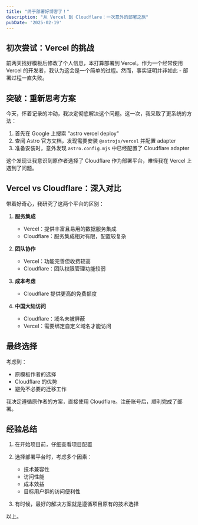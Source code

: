 ```yaml
---
title: "终于部署好博客了！"
description: "从 Vercel 到 Cloudflare：一次意外的部署之旅"
pubDate: '2025-02-19'
---
```


## 初次尝试：Vercel 的挑战

前两天找好模板后修改了个人信息，本打算部署到 Vercel。作为一个经常使用 Vercel 的开发者，我认为这会是一个简单的过程。然而，事实证明并非如此 - 部署过程一直失败。

## 突破：重新思考方案

今天，怀着记录的冲动，我决定彻底解决这个问题。这一次，我采取了更系统的方法：

1. 首先在 Google 上搜索 "astro vercel deploy"
2. 查阅 Astro 官方文档，发现需要安装 `@astrojs/vercel` 并配置 adapter
3. 准备安装时，意外发现 `astro.config.mjs` 中已经配置了 Cloudflare adapter

这个发现让我意识到原作者选择了 Cloudflare 作为部署平台，难怪我在 Vercel 上遇到了问题。

## Vercel vs Cloudflare：深入对比

带着好奇心，我研究了这两个平台的区别：

1. **服务集成**
   - Vercel：提供丰富且易用的数据服务集成
   - Cloudflare：服务集成相对有限，配置较复杂

2. **团队协作**
   - Vercel：功能完善但收费较高
   - Cloudflare：团队权限管理功能较弱

3. **成本考虑**
   - Cloudflare 提供更高的免费额度
   
4. **中国大陆访问**
   - Cloudflare：域名未被屏蔽
   - Vercel：需要绑定自定义域名才能访问

## 最终选择

考虑到：
- 原模板作者的选择
- Cloudflare 的优势
- 避免不必要的迁移工作

我决定遵循原作者的方案，直接使用 Cloudflare。注册账号后，顺利完成了部署。

## 经验总结

1. 在开始项目前，仔细查看项目配置
2. 选择部署平台时，考虑多个因素：
   - 技术兼容性
   - 访问性能
   - 成本效益
   - 目标用户群的访问便利性

3. 有时候，最好的解决方案就是遵循项目原有的技术选择

以上。
